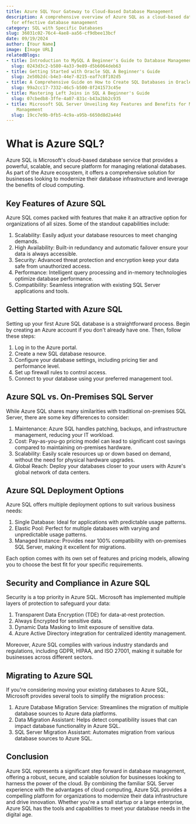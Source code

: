 ```yaml
---
title: Azure SQL Your Gateway to Cloud-Based Database Management
description: A comprehensive overview of Azure SQL as a cloud-based database service
  for effective database management
category: SQL with Specific Databases
slug: 36031c02-76c4-4ae8-aa56-cf9dbee13bcf
date: 09/19/2024
author: [Your Name]
image: [Image URL]
relatedBlogs:
- title: Introduction to MySQL A Beginner's Guide to Database Management
  slug: 0243d3c2-b580-4a33-9e89-d5b6064deb63
- title: Getting Started with Oracle SQL A Beginner's Guide
  slug: 2e50b2dc-b4e3-44e7-8215-eaf7c8f102d5
- title: A Comprehensive Guide on How to Create SQL Databases in Oracle
  slug: 99a2cc17-7332-46c5-b500-8f241573c45e
- title: Mastering Left Joins in SQL A Beginner's Guide
  slug: 07cbedb8-3ffe-4a07-831c-b43a2bb2c935
- title: Microsoft SQL Server Unveiling Key Features and Benefits for Modern Data
    Management
  slug: 19cc7e9b-0fb5-4c9a-a95b-6650d8d2a44d
---
```


# What is Azure SQL?

Azure SQL is Microsoft's cloud-based database service that provides a powerful, scalable, and secure platform for managing relational databases. As part of the Azure ecosystem, it offers a comprehensive solution for businesses looking to modernize their database infrastructure and leverage the benefits of cloud computing.

## Key Features of Azure SQL

Azure SQL comes packed with features that make it an attractive option for organizations of all sizes. Some of the standout capabilities include:

1. Scalability: Easily adjust your database resources to meet changing demands.
2. High Availability: Built-in redundancy and automatic failover ensure your data is always accessible.
3. Security: Advanced threat protection and encryption keep your data safe from unauthorized access.
4. Performance: Intelligent query processing and in-memory technologies optimize database performance.
5. Compatibility: Seamless integration with existing SQL Server applications and tools.

## Getting Started with Azure SQL

Setting up your first Azure SQL database is a straightforward process. Begin by creating an Azure account if you don't already have one. Then, follow these steps:

1. Log in to the Azure portal.
2. Create a new SQL database resource.
3. Configure your database settings, including pricing tier and performance level.
4. Set up firewall rules to control access.
5. Connect to your database using your preferred management tool.

## Azure SQL vs. On-Premises SQL Server

While Azure SQL shares many similarities with traditional on-premises SQL Server, there are some key differences to consider:

1. Maintenance: Azure SQL handles patching, backups, and infrastructure management, reducing your IT workload.
2. Cost: Pay-as-you-go pricing model can lead to significant cost savings compared to maintaining on-premises hardware.
3. Scalability: Easily scale resources up or down based on demand, without the need for physical hardware upgrades.
4. Global Reach: Deploy your databases closer to your users with Azure's global network of data centers.

## Azure SQL Deployment Options

Azure SQL offers multiple deployment options to suit various business needs:

1. Single Database: Ideal for applications with predictable usage patterns.
2. Elastic Pool: Perfect for multiple databases with varying and unpredictable usage patterns.
3. Managed Instance: Provides near 100% compatibility with on-premises SQL Server, making it excellent for migrations.

Each option comes with its own set of features and pricing models, allowing you to choose the best fit for your specific requirements.

## Security and Compliance in Azure SQL

Security is a top priority in Azure SQL. Microsoft has implemented multiple layers of protection to safeguard your data:

1. Transparent Data Encryption (TDE) for data-at-rest protection.
2. Always Encrypted for sensitive data.
3. Dynamic Data Masking to limit exposure of sensitive data.
4. Azure Active Directory integration for centralized identity management.

Moreover, Azure SQL complies with various industry standards and regulations, including GDPR, HIPAA, and ISO 27001, making it suitable for businesses across different sectors.

## Migrating to Azure SQL

If you're considering moving your existing databases to Azure SQL, Microsoft provides several tools to simplify the migration process:

1. Azure Database Migration Service: Streamlines the migration of multiple database sources to Azure data platforms.
2. Data Migration Assistant: Helps detect compatibility issues that can impact database functionality in Azure SQL.
3. SQL Server Migration Assistant: Automates migration from various database sources to Azure SQL.

## Conclusion

Azure SQL represents a significant step forward in database management, offering a robust, secure, and scalable solution for businesses looking to harness the power of the cloud. By combining the familiar SQL Server experience with the advantages of cloud computing, Azure SQL provides a compelling platform for organizations to modernize their data infrastructure and drive innovation. Whether you're a small startup or a large enterprise, Azure SQL has the tools and capabilities to meet your database needs in the digital age.